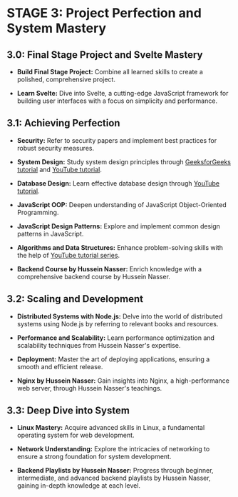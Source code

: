 # STAGE 3: Project Perfection and System Mastery

## 3.0: Final Stage Project and Svelte Mastery

- **Build Final Stage Project:** Combine all learned skills to create a polished, comprehensive project.
  
- **Learn Svelte:** Dive into Svelte, a cutting-edge JavaScript framework for building user interfaces with a focus on simplicity and performance.

## 3.1: Achieving Perfection

- **Security:** Refer to security papers and implement best practices for robust security measures.
  
- **System Design:** Study system design principles through [GeeksforGeeks tutorial](https://www.geeksforgeeks.org/system-design-tutorial/) and [YouTube tutorial](https://www.youtube.com/watch?v=i53Gi_K3o7I&pp=ygUUc3lzdGVtIGRlc2lnbiBjb3Vyc2U%3D).

- **Database Design:** Learn effective database design through [YouTube tutorial](https://www.youtube.com/watch?v=ztHopE5Wnpc&t=9584s&pp=ygUWZGF0YWJhc2UgZGVzaWduIGNvdXJzZQ%3D%3D).

- **JavaScript OOP:** Deepen understanding of JavaScript Object-Oriented Programming.

- **JavaScript Design Patterns:** Explore and implement common design patterns in JavaScript.

- **Algorithms and Data Structures:** Enhance problem-solving skills with the help of [YouTube tutorial series](https://www.youtube.com/watch?v=coqQwbDezUA&list=PLC3y8-rFHvwjPxNAKvZpdnsr41E0fCMMP).

- **Backend Course by Hussein Nasser:** Enrich knowledge with a comprehensive backend course by Hussein Nasser.

## 3.2: Scaling and Development

- **Distributed Systems with Node.js:** Delve into the world of distributed systems using Node.js by referring to relevant books and resources.

- **Performance and Scalability:** Learn performance optimization and scalability techniques from Hussein Nasser's expertise.

- **Deployment:** Master the art of deploying applications, ensuring a smooth and efficient release.

- **Nginx by Hussein Nasser:** Gain insights into Nginx, a high-performance web server, through Hussein Nasser's teachings.

## 3.3: Deep Dive into System

- **Linux Mastery:** Acquire advanced skills in Linux, a fundamental operating system for web development.

- **Network Understanding:** Explore the intricacies of networking to ensure a strong foundation for system development.

- **Backend Playlists by Hussein Nasser:** Progress through beginner, intermediate, and advanced backend playlists by Hussein Nasser, gaining in-depth knowledge at each level.
